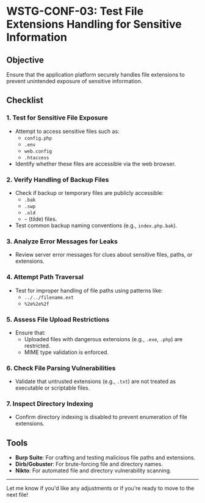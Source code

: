 # WSTG-CONF-03: Test File Extensions Handling for Sensitive Information

## Objective
Ensure that the application platform securely handles file extensions to prevent unintended exposure of sensitive information.

## Checklist

### 1. Test for Sensitive File Exposure
- Attempt to access sensitive files such as:
  - `config.php`
  - `.env`
  - `web.config`
  - `.htaccess`
- Identify whether these files are accessible via the web browser.

### 2. Verify Handling of Backup Files
- Check if backup or temporary files are publicly accessible:
  - `.bak`
  - `.swp`
  - `.old`
  - `~` (tilde) files.
- Test common backup naming conventions (e.g., `index.php.bak`).

### 3. Analyze Error Messages for Leaks
- Review server error messages for clues about sensitive files, paths, or extensions.

### 4. Attempt Path Traversal
- Test for improper handling of file paths using patterns like:
  - `../../filename.ext`
  - `%2e%2e%2f`

### 5. Assess File Upload Restrictions
- Ensure that:
  - Uploaded files with dangerous extensions (e.g., `.exe`, `.php`) are restricted.
  - MIME type validation is enforced.

### 6. Check File Parsing Vulnerabilities
- Validate that untrusted extensions (e.g., `.txt`) are not treated as executable or scriptable files.

### 7. Inspect Directory Indexing
- Confirm directory indexing is disabled to prevent enumeration of file extensions.

## Tools
- **Burp Suite**: For crafting and testing malicious file paths and extensions.
- **Dirb/Gobuster**: For brute-forcing file and directory names.
- **Nikto**: For automated file and directory vulnerability scanning.

---

Let me know if you'd like any adjustments or if you're ready to move to the next file!
